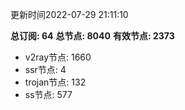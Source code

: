 更新时间2022-07-29 21:11:10

**总订阅: 64**
**总节点: 8040**
**有效节点: 2373**
- v2ray节点: 1660
- ssr节点: 4
- trojan节点: 132
- ss节点: 577
